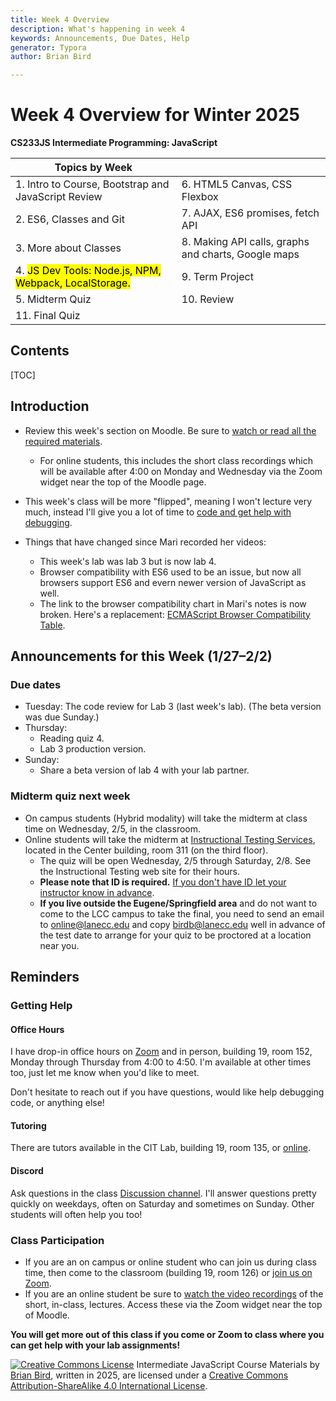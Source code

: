 ```yaml
---
title: Week 4 Overview
description: What's happening in week 4
keywords: Announcements, Due Dates, Help
generator: Typora
author: Brian Bird

---
```


<h1>Week 4 Overview for Winter 2025</h1>

**CS233JS Intermediate Programming: JavaScript**

| Topics by Week                                               |                                                     |
| ------------------------------------------------------------ | --------------------------------------------------- |
| 1. Intro to Course, Bootstrap and JavaScript Review          | 6. HTML5 Canvas, CSS Flexbox                        |
| 2. ES6, Classes and Git                                      | 7. AJAX, ES6 promises, fetch API                    |
| 3. More about Classes                                        | 8. Making API calls, graphs and charts, Google maps |
| 4. <mark>JS Dev Tools: Node.js, NPM, Webpack, LocalStorage.</mark> | 9. Term Project                                     |
| 5. Midterm Quiz                                              | 10. Review                                          |
| 11. Final Quiz                                               |                                                     |

<h2>Contents</h2>

[TOC]

## Introduction

- Review this week's section on Moodle. Be sure to <u>watch or read all the required materials</u>. 

  - For online students, this includes the short class recordings which will be available after 4:00 on Monday and Wednesday via the Zoom widget near the top of the Moodle page.

- This week's class will be more "flipped", meaning I won't lecture very much, instead I'll give you a lot of time to <u>code and get help with debugging</u>.

- Things that have changed since Mari recorded her videos:

  - This week's lab was lab 3 but is now lab 4.
  - Browser compatibility with ES6 used to be an issue, but now all browsers support ES6 and evern newer version of JavaScript as well. 
  - The link to the browser compatibility chart in Mari's notes is now broken. Here's a replacement: [ECMAScript Browser Compatibility Table](https://compat-table.github.io/compat-table/es6/).

  

## Announcements for this Week (1/27&ndash;2/2)

### Due dates

- Tuesday: The code review for Lab 3 (last week's lab).
  (The beta version was due Sunday.)
- Thursday: 
  - Reading quiz 4.
  - Lab 3 production version.
- Sunday:
  - Share a beta version of lab 4 with your lab partner.

### Midterm quiz next week

- On campus students (Hybrid modality) will take the midterm at class time on Wednesday, 2/5, in the classroom.
- Online students will take the midterm at [Instructional Testing Services](https://www.lanecc.edu/get-support/academic-support/instructional-testing-services), located in the Center building, room 311 (on the third floor). 
  - The quiz will be open Wednesday, 2/5 through Saturday, 2/8. See the Instructional Testing web site for their hours.
  - **Please note that ID is required.** <u>If you don't have ID let your instructor know in advance</u>.
  - **If you live outside the Eugene/Springfield area** and do not want to come to the LCC campus to take the final, you need to send an email to [online@lanecc.edu](mailto:online@lanecc.edu) and copy birdb@lanecc.edu well in advance of the test date to arrange for your quiz to be proctored at a location near you.

## Reminders

### Getting Help

#### Office Hours

I have drop-in office hours on [Zoom](https://lanecc.zoom.us/j/93494931394) and in person, building 19, room 152, Monday through Thursday from 4:00 to 4:50. I'm available at other times too, just let me know when you'd like to meet. 

Don't hesitate to reach out if you have questions, would like help debugging code, or anything else!

#### Tutoring

There are tutors available in the CIT Lab, building 19, room 135, or [online](https://www.lanecc.edu/get-support/academic-support/academic-and-tutoring-services).

#### Discord

Ask questions in the class [Discussion channel](https://discord.com/channels/1290812758249701396/1324897172981809273). I'll answer questions pretty quickly on weekdays, often on Saturday and sometimes on Sunday. Other students will often help you too!

### Class Participation

- If you are an on campus or online student who can join us during class time, then come to the classroom (building 19, room 126) or [join us on Zoom](https://lanecc.zoom.us/j/94584000329).
- If you are an online student be sure to <u>watch the video recordings</u> of the short, in-class, lectures. Access these via the Zoom widget near the top of Moodle.

**You will get more out of this class if you come or Zoom to class where you can get help with your lab assignments!**



[![Creative Commons License](https://i.creativecommons.org/l/by-sa/4.0/88x31.png)](http://creativecommons.org/licenses/by-sa/4.0/) Intermediate JavaScript Course Materials by [Brian Bird](https://profbird.dev), written in <time>2025</time>, are licensed under a [Creative Commons Attribution-ShareAlike 4.0 International License](http://creativecommons.org/licenses/by-sa/4.0/). 